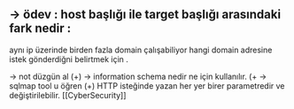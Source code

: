 -> ödev : host başlığı ile target başlığı arasındaki fark nedir  :
--
aynı ip üzerinde birden fazla domain çalışabiliyor hangi domain adresine istek gönderdiğni belirtmek için .


-> not düzgün al (+)
-> information schema nedir ne için kullanılır. (+
-> sqlmap tool u öğren  (+)
HTTP isteğinde yazan her yer birer parametredir ve değiştirilebilir.
[[CyberSecurity]]



